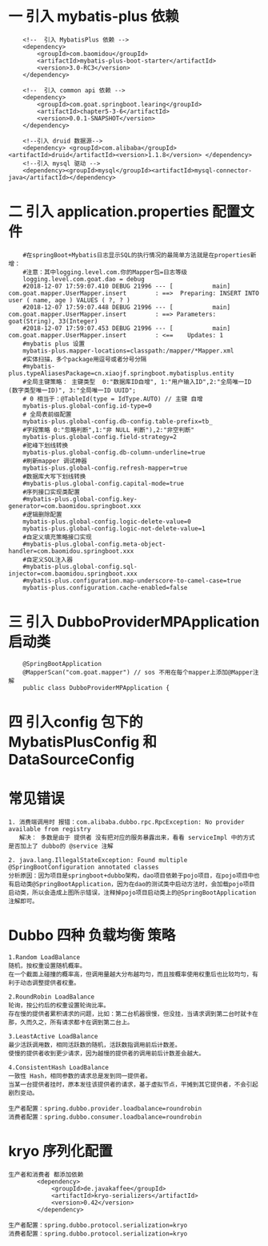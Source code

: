 
# 一 引入 mybatis-plus 依赖
        <!--  引入 MybatisPlus 依赖 -->
        <dependency>
            <groupId>com.baomidou</groupId>
            <artifactId>mybatis-plus-boot-starter</artifactId>
            <version>3.0-RC3</version>
        </dependency>
        
        <!--  引入 common api 依赖 -->
        <dependency>
            <groupId>com.goat.springboot.learing</groupId>
            <artifactId>chapter5-3-6</artifactId>
            <version>0.0.1-SNAPSHOT</version>
        </dependency>
        
        <!--引入 druid 数据源-->
        <dependency> <groupId>com.alibaba</groupId> <artifactId>druid</artifactId><version>1.1.8</version> </dependency>
        <!--引入 mysql 驱动 -->
        <dependency><groupId>mysql</groupId><artifactId>mysql-connector-java</artifactId></dependency>
        
        
        
# 二 引入 application.properties 配置文件        
        #在springBoot+Mybatis日志显示SQL的执行情况的最简单方法就是在properties新增：
        #注意：其中logging.level.com.你的Mapper包=日志等级
        logging.level.com.goat.dao = debug
        #2018-12-07 17:59:07.410 DEBUG 21996 --- [           main] com.goat.mapper.UserMapper.insert        : ==>  Preparing: INSERT INTO user ( name, age ) VALUES ( ?, ? )
        #2018-12-07 17:59:07.448 DEBUG 21996 --- [           main] com.goat.mapper.UserMapper.insert        : ==> Parameters: goat(String), 33(Integer)
        #2018-12-07 17:59:07.453 DEBUG 21996 --- [           main] com.goat.mapper.UserMapper.insert        : <==    Updates: 1
        #mybatis plus 设置
        mybatis-plus.mapper-locations=classpath:/mapper/*Mapper.xml
        #实体扫描，多个package用逗号或者分号分隔
        #mybatis-plus.typeAliasesPackage=cn.xiaojf.springboot.mybatisplus.entity
        #全局主键策略： 主键类型  0:"数据库ID自增", 1:"用户输入ID",2:"全局唯一ID (数字类型唯一ID)", 3:"全局唯一ID UUID";
        # 0 相当于：@TableId(type = IdType.AUTO) // 主键 自增
        mybatis-plus.global-config.id-type=0
        # 全局表前缀配置
        mybatis-plus.global-config.db-config.table-prefix=tb_
        #字段策略 0:"忽略判断",1:"非 NULL 判断"),2:"非空判断"
        mybatis-plus.global-config.field-strategy=2
        #驼峰下划线转换
        mybatis-plus.global-config.db-column-underline=true
        #刷新mapper 调试神器
        mybatis-plus.global-config.refresh-mapper=true
        #数据库大写下划线转换
        #mybatis-plus.global-config.capital-mode=true
        #序列接口实现类配置
        #mybatis-plus.global-config.key-generator=com.baomidou.springboot.xxx
        #逻辑删除配置
        mybatis-plus.global-config.logic-delete-value=0
        mybatis-plus.global-config.logic-not-delete-value=1
        #自定义填充策略接口实现
        #mybatis-plus.global-config.meta-object-handler=com.baomidou.springboot.xxx
        #自定义SQL注入器
        #mybatis-plus.global-config.sql-injector=com.baomidou.springboot.xxx
        #mybatis-plus.configuration.map-underscore-to-camel-case=true
        mybatis-plus.configuration.cache-enabled=false
        
 # 三 引入 DubboProviderMPApplication 启动类
        @SpringBootApplication
        @MapperScan("com.goat.mapper") // sos 不用在每个mapper上添加@Mapper注解
        public class DubboProviderMPApplication {    
        
 # 四 引入config 包下的 MybatisPlusConfig 和 DataSourceConfig 
 
 
# 常见错误
    1. 消费端调用时 报错：com.alibaba.dubbo.rpc.RpcException: No provider available from registry
       解决： 多数是由于 提供者 没有把对应的服务暴露出来，看看 serviceImpl 中的方式  是否加上了 dubbo的 @service 注解

    2. java.lang.IllegalStateException: Found multiple @SpringBootConfiguration annotated classes
    分析原因：因为项目是springboot+dubbo架构，dao项目依赖于pojo项目，在pojo项目中也有启动类@SpringBootApplication，因为在dao的测试类中启动方法时，会加载pojo项目启动类，所以会造成上图所示错误，注释掉pojo项目启动类上的@SpringBootApplication注解即可。


# Dubbo 四种 负载均衡 策略
    1.Random LoadBalance
    随机，按权重设置随机概率。
    在一个截面上碰撞的概率高，但调用量越大分布越均匀，而且按概率使用权重后也比较均匀，有利于动态调整提供者权重。
    
    2.RoundRobin LoadBalance
    轮询，按公约后的权重设置轮询比率。
    存在慢的提供者累积请求的问题，比如：第二台机器很慢，但没挂，当请求调到第二台时就卡在那，久而久之，所有请求都卡在调到第二台上。
    
    3.LeastActive LoadBalance
    最少活跃调用数，相同活跃数的随机，活跃数指调用前后计数差。
    使慢的提供者收到更少请求，因为越慢的提供者的调用前后计数差会越大。
    
    4.ConsistentHash LoadBalance
    一致性 Hash，相同参数的请求总是发到同一提供者。
    当某一台提供者挂时，原本发往该提供者的请求，基于虚拟节点，平摊到其它提供者，不会引起剧烈变动。
    
    生产者配置：spring.dubbo.provider.loadbalance=roundrobin
    消费者配置：spring.dubbo.consumer.loadbalance=roundrobin
    
# kryo 序列化配置
    生产者和消费者 都添加依赖
            <dependency>
                <groupId>de.javakaffee</groupId>
                <artifactId>kryo-serializers</artifactId>
                <version>0.42</version>
            </dependency>
            
    生产者配置：spring.dubbo.protocol.serialization=kryo
    消费者配置：spring.dubbo.protocol.serialization=kryo